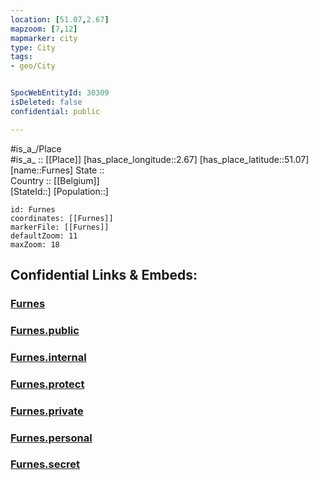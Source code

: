 ```yaml
---
location: [51.07,2.67] 
mapzoom: [7,12] 
mapmarker: city 
type: City
tags:
- geo/City


SpocWebEntityId: 30309
isDeleted: false
confidential: public

---
```

#is_a_/Place  
#is_a_ :: [[Place]] 
[has_place_longitude::2.67] 
[has_place_latitude::51.07] 
[name::Furnes] 
State ::  
Country :: [[Belgium]]  
[StateId::] 
[Population::] 



```leaflet
id: Furnes
coordinates: [[Furnes]] 
markerFile: [[Furnes]] 
defaultZoom: 11 
maxZoom: 18
```


## Confidential Links & Embeds: 

### [Furnes](/_Standards/Earth/Continent/Europe/Europe~West/Belgium/Regions~Belgium/Vlaanderen/counties~Vlaanderen/West_Flanders/City/Furnes.md) 

### [Furnes.public](/_public/Earth/Continent/Europe/Europe~West/Belgium/Regions~Belgium/Vlaanderen/counties~Vlaanderen/West_Flanders/City/Furnes.public.md) 

### [Furnes.internal](/_internal/Earth/Continent/Europe/Europe~West/Belgium/Regions~Belgium/Vlaanderen/counties~Vlaanderen/West_Flanders/City/Furnes.internal.md) 

### [Furnes.protect](/_protect/Earth/Continent/Europe/Europe~West/Belgium/Regions~Belgium/Vlaanderen/counties~Vlaanderen/West_Flanders/City/Furnes.protect.md) 

### [Furnes.private](/_private/Earth/Continent/Europe/Europe~West/Belgium/Regions~Belgium/Vlaanderen/counties~Vlaanderen/West_Flanders/City/Furnes.private.md) 

### [Furnes.personal](/_personal/Earth/Continent/Europe/Europe~West/Belgium/Regions~Belgium/Vlaanderen/counties~Vlaanderen/West_Flanders/City/Furnes.personal.md) 

### [Furnes.secret](/_secret/Earth/Continent/Europe/Europe~West/Belgium/Regions~Belgium/Vlaanderen/counties~Vlaanderen/West_Flanders/City/Furnes.secret.md)

